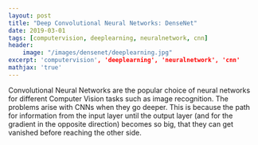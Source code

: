 ```yaml
---
layout: post
title: "Deep Convolutional Neural Networks: DenseNet"
date: 2019-03-01
tags: [computervision, deeplearning, neuralnetwork, cnn]
header:
    image: "/images/densenet/deeplearning.jpg"
excerpt: 'computervision', 'deeplearning', 'neuralnetwork', 'cnn'
mathjax: 'true'
---
```


Convolutional Neural Networks are the popular choice of neural networks for different Computer Vision tasks such as image recognition.
The problems arise with CNNs when they go deeper. This is because the path for information from the input layer until the output layer (and for the gradient in the opposite direction) becomes so big, that they can get vanished before reaching the other side.



